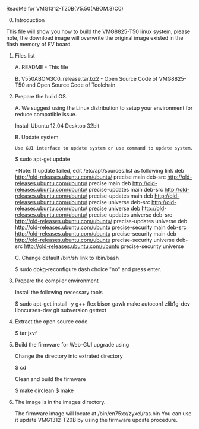 ReadMe for VMG1312-T20B(V5.50(ABOM.3)C0)


0. Introduction

  This file will show you how to build the VMG8825-T50 linux system,
  please note, the download image will overwrite the original image existed in the flash memory of EV board.


1. Files list

   A. README					- This file

   B. V550ABOM3C0_release.tar.bz2	- Open Source Code of VMG8825-T50 and Open Source Code of Toolchain


2. Prepare the build OS.

   A. We suggest using the Linux distribution to setup your environment for reduce compatible issue.

	Install Ubuntu 12.04 Desktop 32bit

   B. Update system

       Use GUI interface to update system or use command to update system.

	$ sudo apt-get update
	
   *Note: If update failed, edit /etc/apt/sources.list as following link
	deb http://old-releases.ubuntu.com/ubuntu/ precise main
	deb-src http://old-releases.ubuntu.com/ubuntu/ precise main
	deb http://old-releases.ubuntu.com/ubuntu/ precise-updates main
	deb-src http://old-releases.ubuntu.com/ubuntu/ precise-updates main
	deb http://old-releases.ubuntu.com/ubuntu/ precise universe
	deb-src http://old-releases.ubuntu.com/ubuntu/ precise universe
	deb http://old-releases.ubuntu.com/ubuntu/ precise-updates universe
	deb-src http://old-releases.ubuntu.com/ubuntu/ precise-updates universe
	deb http://old-releases.ubuntu.com/ubuntu precise-security main
	deb-src http://old-releases.ubuntu.com/ubuntu precise-security main
	deb http://old-releases.ubuntu.com/ubuntu precise-security universe
	deb-src http://old-releases.ubuntu.com/ubuntu precise-security universe


   C. Change default /bin/sh link to /bin/bash

	$ sudo dpkg-reconfigure dash
	choice "no" and press enter.


3. Prepare the compiler environment

   Install the following necessary tools 

	$ sudo apt-get install -y g++ flex bison gawk make autoconf zlib1g-dev libncurses-dev git subversion gettext


4. Extract the open source code

	$ tar jxvf <FW Tarbal File>


5. Build the firmware for Web-GUI upgrade using

   Change the directory into extrated directory

	$ cd <extrated directory>

	
   Clean and build the firmware

	$ make dirclean
	$ make


6. The image is in the images directory.

    The firmware image will locate at <extrated directory>/bin/en75xx/zyxel/ras.bin
    You can use it update VMG1312-T20B by using the firmware update procedure.
